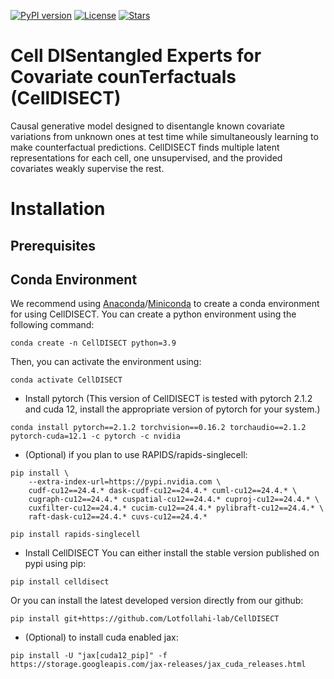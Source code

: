 [![PyPI version](https://badge.fury.io/py/celldisect.svg)](https://badge.fury.io/py/celldisect)
[![License](https://img.shields.io/badge/License-BSD_3--Clause-blue.svg)](https://github.com/Lotfollahi-lab/celldisect/blob/main/LICENSE)
[![Stars](https://img.shields.io/github/stars/Lotfollahi-lab/celldisect?logo=GitHub&color=yellow)](https://github.com/Lotfollahi-lab/celldisect/stargazers)

[comment]: [![PyPIDownloads](https://static.pepy.tech/badge/celldisect)](https://pepy.tech/project/celldisect)

[comment]: [![Docs](https://readthedocs.org/projects/celldisect/badge/?version=latest)](https://celldisect.readthedocs.io/en/stable/?badge=stable)

# Cell DISentangled Experts for Covariate counTerfactuals (CellDISECT)
Causal generative model designed to disentangle known covariate variations from unknown ones at test time while simultaneously learning to make counterfactual predictions. CellDISECT finds multiple latent representations for each cell, one unsupervised, and the provided covariates weakly supervise the rest.


Installation
============

Prerequisites
--
Conda Environment
--
We recommend using [Anaconda](https://www.anaconda.com/)/[Miniconda](https://docs.conda.io/projects/miniconda/en/latest/) to create a conda environment for using CellDISECT. You can create a python environment using the following command:

    conda create -n CellDISECT python=3.9

Then, you can activate the environment using:

    conda activate CellDISECT


- Install pytorch (This version of CellDISECT is tested with pytorch 2.1.2 and cuda 12, install the appropriate version of pytorch for your system.)
```
conda install pytorch==2.1.2 torchvision==0.16.2 torchaudio==2.1.2 pytorch-cuda=12.1 -c pytorch -c nvidia
```

- (Optional) if you plan to use RAPIDS/rapids-singlecell:
```
pip install \
    --extra-index-url=https://pypi.nvidia.com \
    cudf-cu12==24.4.* dask-cudf-cu12==24.4.* cuml-cu12==24.4.* \
    cugraph-cu12==24.4.* cuspatial-cu12==24.4.* cuproj-cu12==24.4.* \
    cuxfilter-cu12==24.4.* cucim-cu12==24.4.* pylibraft-cu12==24.4.* \
    raft-dask-cu12==24.4.* cuvs-cu12==24.4.*

pip install rapids-singlecell
```

- Install CellDISECT
You can either install the stable version published on pypi using pip:
```
pip install celldisect
```
Or you can install the latest developed version directly from our github:
```
pip install git+https://github.com/Lotfollahi-lab/CellDISECT
```

- (Optional) to install cuda enabled jax:
```
pip install -U "jax[cuda12_pip]" -f https://storage.googleapis.com/jax-releases/jax_cuda_releases.html
```

